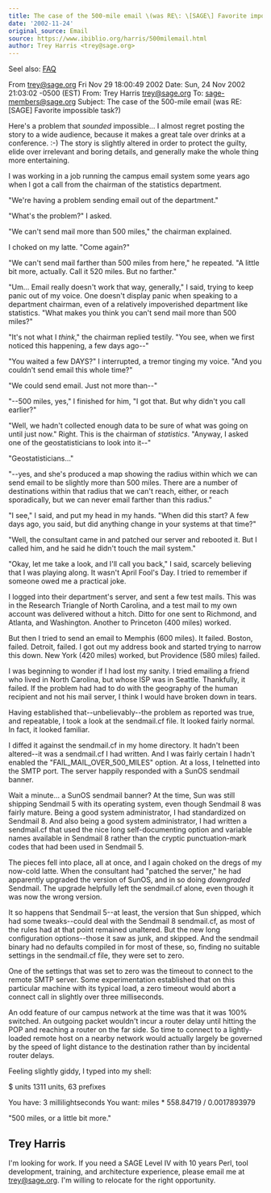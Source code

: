 ```yaml
---
title: The case of the 500-mile email \(was RE\: \[SAGE\] Favorite impossible task?\)
date: '2002-11-24'
original_source: Email
source: https://www.ibiblio.org/harris/500milemail.html
author: Trey Harris <trey@sage.org>
---
```


Seel also: [FAQ](500milemail-faq.md)

From trey@sage.org Fri Nov 29 18:00:49 2002
Date: Sun, 24 Nov 2002 21:03:02 -0500 (EST)
From: Trey Harris <trey@sage.org>
To: sage-members@sage.org
Subject: The case of the 500-mile email (was RE: [SAGE] Favorite impossible
    task?)

Here's a problem that *sounded* impossible...  I almost regret posting the
story to a wide audience, because it makes a great tale over drinks at a
conference. :-)  The story is slightly altered in order to protect the
guilty, elide over irrelevant and boring details, and generally make the
whole thing more entertaining.

I was working in a job running the campus email system some years ago when
I got a call from the chairman of the statistics department.

"We're having a problem sending email out of the department."

"What's the problem?" I asked.

"We can't send mail more than 500 miles," the chairman explained.

I choked on my latte.  "Come again?"

"We can't send mail farther than 500 miles from here," he repeated.  "A
little bit more, actually.  Call it 520 miles.  But no farther."

"Um... Email really doesn't work that way, generally," I said, trying to
keep panic out of my voice.  One doesn't display panic when speaking to a
department chairman, even of a relatively impoverished department like
statistics.  "What makes you think you can't send mail more than 500
miles?"

"It's not what I *think*," the chairman replied testily.  "You see, when
we first noticed this happening, a few days ago--"

"You waited a few DAYS?" I interrupted, a tremor tinging my voice.  "And
you couldn't send email this whole time?"

"We could send email.  Just not more than--"

"--500 miles, yes," I finished for him, "I got that.  But why didn't you
call earlier?"

"Well, we hadn't collected enough data to be sure of what was going on
until just now."  Right.  This is the chairman of *statistics*. "Anyway, I
asked one of the geostatisticians to look into it--"

"Geostatisticians..."

"--yes, and she's produced a map showing the radius within which we can
send email to be slightly more than 500 miles.  There are a number of
destinations within that radius that we can't reach, either, or reach
sporadically, but we can never email farther than this radius."

"I see," I said, and put my head in my hands.  "When did this start?  A
few days ago, you said, but did anything change in your systems at that
time?"

"Well, the consultant came in and patched our server and rebooted it.
But I called him, and he said he didn't touch the mail system."

"Okay, let me take a look, and I'll call you back," I said, scarcely
believing that I was playing along.  It wasn't April Fool's Day.  I tried
to remember if someone owed me a practical joke.

I logged into their department's server, and sent a few test mails.  This
was in the Research Triangle of North Carolina, and a test mail to my own
account was delivered without a hitch.  Ditto for one sent to Richmond,
and Atlanta, and Washington.  Another to Princeton (400 miles) worked.

But then I tried to send an email to Memphis (600 miles).  It failed.
Boston, failed.  Detroit, failed.  I got out my address book and started
trying to narrow this down.  New York (420 miles) worked, but Providence
(580 miles) failed.

I was beginning to wonder if I had lost my sanity.  I tried emailing a
friend who lived in North Carolina, but whose ISP was in Seattle.
Thankfully, it failed.  If the problem had had to do with the geography of
the human recipient and not his mail server, I think I would have broken
down in tears.

Having established that--unbelievably--the problem as reported was true,
and repeatable, I took a look at the sendmail.cf file.  It looked fairly
normal.  In fact, it looked familiar.

I diffed it against the sendmail.cf in my home directory.  It hadn't been
altered--it was a sendmail.cf I had written.  And I was fairly certain I
hadn't enabled the "FAIL_MAIL_OVER_500_MILES" option.  At a loss, I
telnetted into the SMTP port.  The server happily responded with a SunOS
sendmail banner.

Wait a minute... a SunOS sendmail banner?  At the time, Sun was still
shipping Sendmail 5 with its operating system, even though Sendmail 8 was
fairly mature.  Being a good system administrator, I had standardized on
Sendmail 8.  And also being a good system administrator, I had written a
sendmail.cf that used the nice long self-documenting option and variable
names available in Sendmail 8 rather than the cryptic punctuation-mark
codes that had been used in Sendmail 5.

The pieces fell into place, all at once, and I again choked on the dregs
of my now-cold latte.  When the consultant had "patched the server," he
had apparently upgraded the version of SunOS, and in so doing
*downgraded* Sendmail.  The upgrade helpfully left the sendmail.cf
alone, even though it was now the wrong version.

It so happens that Sendmail 5--at least, the version that Sun shipped,
which had some tweaks--could deal with the Sendmail 8 sendmail.cf, as most
of the rules had at that point remained unaltered.  But the new long
configuration options--those it saw as junk, and skipped.  And the
sendmail binary had no defaults compiled in for most of these, so, finding
no suitable settings in the sendmail.cf file, they were set to zero.

One of the settings that was set to zero was the timeout to connect to the
remote SMTP server.  Some experimentation established that on this
particular machine with its typical load, a zero timeout would abort a
connect call in slightly over three milliseconds.

An odd feature of our campus network at the time was that it was 100%
switched.  An outgoing packet wouldn't incur a router delay until hitting
the POP and reaching a router on the far side.  So time to connect to a
lightly-loaded remote host on a nearby network would actually largely be
governed by the speed of light distance to the destination rather than by
incidental router delays.

Feeling slightly giddy, I typed into my shell:

$ units
1311 units, 63 prefixes

You have: 3 millilightseconds
You want: miles
        * 558.84719
        / 0.0017893979

"500 miles, or a little bit more."

Trey Harris
-- 
I'm looking for work.  If you need a SAGE Level IV with 10 years Perl,
tool development, training, and architecture experience, please email me
at trey@sage.org.  I'm willing to relocate for the right opportunity.
